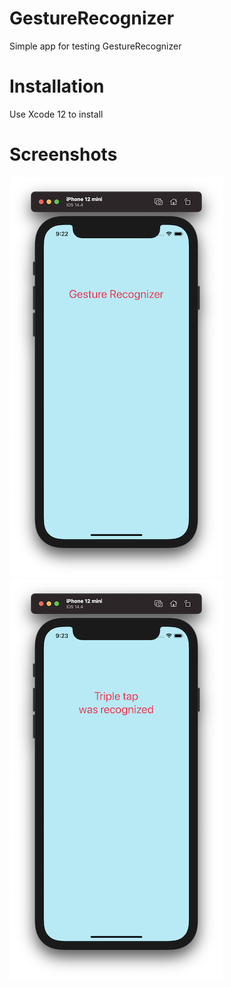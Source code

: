 # GestureRecognizer

Simple app for testing GestureRecognizer

# Installation

Use Xcode 12 to install

# Screenshots

![Screenshot 1](https://github.com/nukutkas/GestureRecognizer/blob/master/GestureRecognizer/Screenshots/Screenshot01.png)
![Screenshot 2](https://github.com/nukutkas/GestureRecognizer/blob/master/GestureRecognizer/Screenshots/Screenshot02.png)
